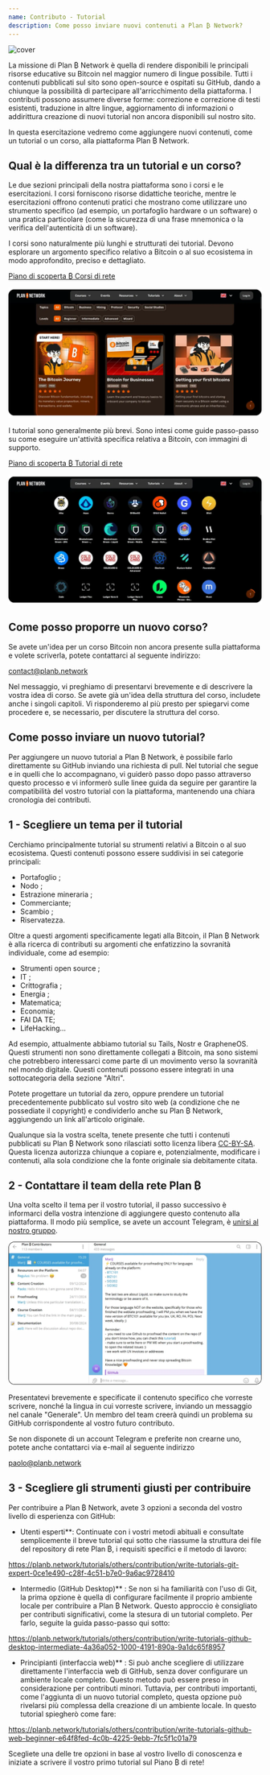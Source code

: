 ```yaml
---
name: Contributo - Tutorial
description: Come posso inviare nuovi contenuti a Plan ₿ Network?
---
```

![cover](assets/cover.webp)

La missione di Plan ₿ Network è quella di rendere disponibili le principali risorse educative su Bitcoin nel maggior numero di lingue possibile. Tutti i contenuti pubblicati sul sito sono open-source e ospitati su GitHub, dando a chiunque la possibilità di partecipare all'arricchimento della piattaforma. I contributi possono assumere diverse forme: correzione e correzione di testi esistenti, traduzione in altre lingue, aggiornamento di informazioni o addirittura creazione di nuovi tutorial non ancora disponibili sul nostro sito.

In questa esercitazione vedremo come aggiungere nuovi contenuti, come un tutorial o un corso, alla piattaforma Plan ₿ Network.

## Qual è la differenza tra un tutorial e un corso?

Le due sezioni principali della nostra piattaforma sono i corsi e le esercitazioni. I corsi forniscono risorse didattiche teoriche, mentre le esercitazioni offrono contenuti pratici che mostrano come utilizzare uno strumento specifico (ad esempio, un portafoglio hardware o un software) o una pratica particolare (come la sicurezza di una frase mnemonica o la verifica dell'autenticità di un software).

I corsi sono naturalmente più lunghi e strutturati dei tutorial. Devono esplorare un argomento specifico relativo a Bitcoin o al suo ecosistema in modo approfondito, preciso e dettagliato.

[Piano di scoperta ₿ Corsi di rete](https://planb.network/courses)

![TUTO](assets/fr/37.webp)

I tutorial sono generalmente più brevi. Sono intesi come guide passo-passo su come eseguire un'attività specifica relativa a Bitcoin, con immagini di supporto.

[Piano di scoperta ₿ Tutorial di rete](https://planb.network/tutorials)

![TUTO](assets/fr/38.webp)

## Come posso proporre un nuovo corso?

Se avete un'idea per un corso Bitcoin non ancora presente sulla piattaforma e volete scriverla, potete contattarci al seguente indirizzo:

contact@planb.network

Nel messaggio, vi preghiamo di presentarvi brevemente e di descrivere la vostra idea di corso. Se avete già un'idea della struttura del corso, includete anche i singoli capitoli. Vi risponderemo al più presto per spiegarvi come procedere e, se necessario, per discutere la struttura del corso.

## Come posso inviare un nuovo tutorial?

Per aggiungere un nuovo tutorial a Plan ₿ Network, è possibile farlo direttamente su GitHub inviando una richiesta di pull. Nel tutorial che segue e in quelli che lo accompagnano, vi guiderò passo dopo passo attraverso questo processo e vi informerò sulle linee guida da seguire per garantire la compatibilità del vostro tutorial con la piattaforma, mantenendo una chiara cronologia dei contributi.

## 1 - Scegliere un tema per il tutorial

Cerchiamo principalmente tutorial su strumenti relativi a Bitcoin o al suo ecosistema. Questi contenuti possono essere suddivisi in sei categorie principali:


- Portafoglio ;
- Nodo ;
- Estrazione mineraria ;
- Commerciante;
- Scambio ;
- Riservatezza.

Oltre a questi argomenti specificamente legati alla Bitcoin, il Plan ₿ Network è alla ricerca di contributi su argomenti che enfatizzino la sovranità individuale, come ad esempio:


- Strumenti open source ;
- IT ;
- Crittografia ;
- Energia ;
- Matematica;
- Economia;
- FAI DA TE;
- LifeHacking...

Ad esempio, attualmente abbiamo tutorial su Tails, Nostr e GrapheneOS. Questi strumenti non sono direttamente collegati a Bitcoin, ma sono sistemi che potrebbero interessarci come parte di un movimento verso la sovranità nel mondo digitale. Questi contenuti possono essere integrati in una sottocategoria della sezione "Altri".

Potete progettare un tutorial da zero, oppure prendere un tutorial precedentemente pubblicato sul vostro sito web (a condizione che ne possediate il copyright) e condividerlo anche su Plan ₿ Network, aggiungendo un link all'articolo originale.

Qualunque sia la vostra scelta, tenete presente che tutti i contenuti pubblicati su Plan ₿ Network sono rilasciati sotto licenza libera [CC-BY-SA](https://creativecommons.org/licenses/by-sa/4.0/). Questa licenza autorizza chiunque a copiare e, potenzialmente, modificare i contenuti, alla sola condizione che la fonte originale sia debitamente citata.

## 2 - Contattare il team della rete Plan ₿

Una volta scelto il tema per il vostro tutorial, il passo successivo è informarci della vostra intenzione di aggiungere questo contenuto alla piattaforma. Il modo più semplice, se avete un account Telegram, è [unirsi al nostro gruppo](https://t.me/PlanBNetwork_ContentBuilder).

![TUTO](assets/fr/39.webp)

Presentatevi brevemente e specificate il contenuto specifico che vorreste scrivere, nonché la lingua in cui vorreste scrivere, inviando un messaggio nel canale "Generale". Un membro del team creerà quindi un problema su GitHub corrispondente al vostro futuro contributo.

Se non disponete di un account Telegram e preferite non crearne uno, potete anche contattarci via e-mail al seguente indirizzo

paolo@planb.network

## 3 - Scegliere gli strumenti giusti per contribuire

Per contribuire a Plan ₿ Network, avete 3 opzioni a seconda del vostro livello di esperienza con GitHub:


- Utenti esperti**: Continuate con i vostri metodi abituali e consultate semplicemente il breve tutorial qui sotto che riassume la struttura dei file del repository di rete Plan ₿, i requisiti specifici e il metodo di lavoro:

https://planb.network/tutorials/others/contribution/write-tutorials-git-expert-0ce1e490-c28f-4c51-b7e0-9a6ac9728410

- Intermedio (GitHub Desktop)** : Se non si ha familiarità con l'uso di Git, la prima opzione è quella di configurare facilmente il proprio ambiente locale per contribuire a Plan ₿ Network. Questo approccio è consigliato per contributi significativi, come la stesura di un tutorial completo. Per farlo, seguite la guida passo-passo qui sotto:

https://planb.network/tutorials/others/contribution/write-tutorials-github-desktop-intermediate-4a36a052-1000-4191-890a-9a1dc65f8957

- Principianti (interfaccia web)** : Si può anche scegliere di utilizzare direttamente l'interfaccia web di GitHub, senza dover configurare un ambiente locale completo. Questo metodo può essere preso in considerazione per contributi minori. Tuttavia, per contributi importanti, come l'aggiunta di un nuovo tutorial completo, questa opzione può rivelarsi più complessa della creazione di un ambiente locale. In questo tutorial spiegherò come fare:

https://planb.network/tutorials/others/contribution/write-tutorials-github-web-beginner-e64f8fed-4c0b-4225-9ebb-7fc5f1c01a79

Scegliete una delle tre opzioni in base al vostro livello di conoscenza e iniziate a scrivere il vostro primo tutorial sul Piano ₿ di rete!